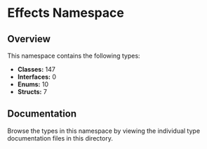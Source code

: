 # Effects Namespace

## Overview

This namespace contains the following types:

- **Classes:** 147
- **Interfaces:** 0
- **Enums:** 10
- **Structs:** 7

## Documentation

Browse the types in this namespace by viewing the individual type documentation files in this directory.

